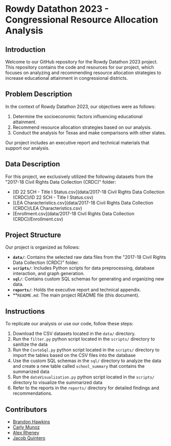 # Rowdy Datathon 2023 - Congressional Resource Allocation Analysis

## Introduction

Welcome to our GitHub repository for the Rowdy Datathon 2023 project. This repository contains the code and resources for our project, which focuses on analyzing and recommending resource allocation strategies to increase educational attainment in congressional districts.

## Problem Description

In the context of Rowdy Datathon 2023, our objectives were as follows:

1. Determine the socioeconomic factors influencing educational attainment.
2. Recommend resource allocation strategies based on our analysis.
3. Conduct the analysis for Texas and make comparisons with other states.

Our project includes an executive report and technical materials that support our analysis.

## Data Description

For this project, we exclusively utilized the following datasets from the "2017-18 Civil Rights Data Collection (CRDC)" folder:

- [ID 22 SCH - Title I Status.csv](data/2017-18 Civil Rights Data Collection (CRDC)/ID 22 SCH - Title I Status.csv)
- [LEA Characteristics.csv](data/2017-18 Civil Rights Data Collection (CRDC)/LEA Characteristics.csv)
- [Enrollment.csv](data/2017-18 Civil Rights Data Collection (CRDC)/Enrollment.csv)

## Project Structure

Our project is organized as follows:

- **`data/`**: Contains the selected raw data files from the "2017-18 Civil Rights Data Collection (CRDC)" folder.
- **`scripts/`**: Includes Python scripts for data preprocessing, database interaction, and graph generation.
- **`sql/`**: Contains custom SQL schemas for generating and organizing new data.
- **`reports/`**: Holds the executive report and technical appendix.
- **`README.md`: The main project README file (this document).

## Instructions

To replicate our analysis or use our code, follow these steps:

1. Download the CSV datasets located in the `data/` directory.
2. Run the `filter.py` python script located in the `scripts/` directory to sanitize the data
3. Run the `CsvtoSql.py` python script located in the `scripts/` directory to import the tables based on the CSV files into the database
4. Use the custom SQL schemas in the `sql/` directory to analyze the data and create a new table called `school_summary` that contains the summarized data
5. Run the `dataVisualization.py` python script located in the `scripts/` directory to visualize the summarized data
6. Refer to the reports in the `reports/` directory for detailed findings and recommendations.

## Contributors

- [Brandon Hawkins](https://github.com/BhawksGit)
- [Carly Munoz](https://github.com/carlyam02)
- [Alex Rheney](https://github.com/JaR448)
- [Jacob Quintero](https://github.com/Jquintero08)
